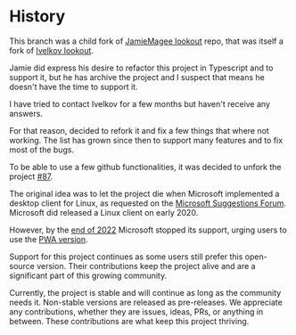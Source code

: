# History

This branch was a child fork of [JamieMagee lookout](https://github.com/JamieMagee/lookout) repo, that was itself a fork of [Ivelkov lookout](https://github.com/ivelkov/lookout).

Jamie did express his desire to refactor this project in Typescript and to support it, but he has archive the project and I suspect that means he doesn't have the time to support it.

I have tried to contact Ivelkov for a few months but haven't receive any answers.

For that reason, decided to refork it and fix a few things that where not working. The list has grown since then to support many features and to fix most of the bugs.

To be able to use a few github functionalities, it was decided to unfork the project [#87](https://github.com/blackburn29/lookout/issues/87).

The original idea was to let the project die when Microsoft implemented a desktop client for Linux, as requested on the [Microsoft Suggestions Forum](https://microsoftoutlook.uservoice.com/forums/555103-public/suggestions/16911565-linux-client). Microsoft did released a Linux client on early 2020.

However, by the [end of 2022](https://learn.microsoft.com/en-us/answers/questions/1791839/where-is-lookout) Microsoft stopped its support, urging users to use the [PWA version](https://techcommunity.microsoft.com/blog/microsoftoutlookblog/microsoft-outlook-progressive-web-app-now-available-on-linux/3669846).

Support for this project continues as some users still prefer this open-source version. Their contributions keep the project alive and are a significant part of this growing community.

Currently, the project is stable and will continue as long as the community needs it. Non-stable versions are released as pre-releases. We appreciate any contributions, whether they are issues, ideas, PRs, or anything in between. These contributions are what keep this project thriving.
